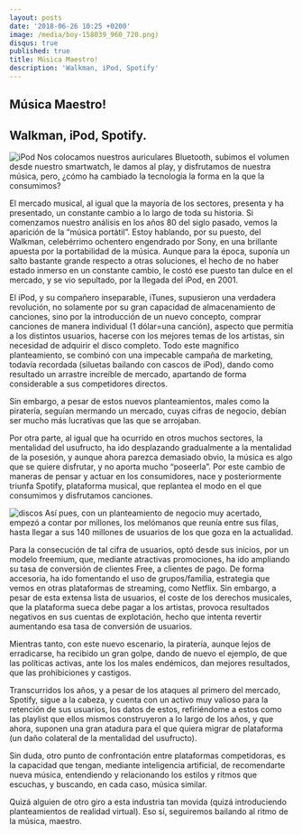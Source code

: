 ```yaml
---
layout: posts
date: '2018-06-26 10:25 +0200'
image: /media/boy-158039_960_720.png)
disqus: true
published: true
title: Música Maestro!
description: 'Walkman, iPod, Spotify'
---
```

## Música Maestro!

## Walkman, iPod, Spotify.

![iPod]({{site.baseurl}}/media/boy-158039_960_720.png)
Nos colocamos nuestros auriculares Bluetooth, subimos el volumen desde nuestro smartwatch, le damos al play, y disfrutamos de nuestra música, pero, ¿cómo ha cambiado la tecnología la forma en la que la consumimos?

El mercado musical, al igual que la mayoría de los sectores, presenta y ha presentado, un constante cambio a lo largo de toda su historia. Si comenzamos nuestro análisis en los años 80 del siglo pasado, vemos la aparición de la “música portátil”. Estoy hablando, por su puesto, del Walkman, celebérrimo ochentero engendrado por Sony, en una brillante apuesta por la portabilidad de la música.
Aunque para la época, suponía un salto bastante grande respecto a otras soluciones, el hecho de no haber estado inmerso en un constante cambio, le costó ese puesto tan dulce en el mercado, y se vio sepultado, por la llegada del iPod, en 2001.

El iPod, y su compañero inseparable, iTunes, supusieron una verdadera revolución, no solamente por su gran capacidad de almacenamiento de canciones, sino por la introducción de un nuevo concepto, comprar canciones de manera individual (1 dólar=una canción), aspecto que permitía a los distintos usuarios, hacerse con los mejores temas de los artistas, sin necesidad de adquirir el disco completo.
Todo este magnífico planteamiento, se combinó con una impecable campaña de marketing, todavía recordada (siluetas bailando con cascos de iPod), dando como resultado un arrastre increíble de mercado, apartando de forma considerable a sus competidores directos.

Sin embargo, a pesar de estos nuevos planteamientos, males como la piratería, seguían mermando un mercado, cuyas cifras de negocio, debían ser mucho más lucrativas que las que se arrojaban. 

Por otra parte, al igual que ha ocurrido en otros muchos sectores, la mentalidad del usufructo, ha ido desplazando gradualmente a la mentalidad de la posesión, y aunque ahora parezca demasiado obvio, la música es algo que se quiere disfrutar, y no aporta mucho “poseerla”. Por este cambio de maneras de pensar y actuar en los consumidores, nace y posteriormente triunfa Spotify, plataforma musical, que replantea el modo en el que consumimos y disfrutamos canciones. 

![discos]({{site.baseurl}}/media/vinyl-records-945396_960_720.jpg)
Así pues, con un planteamiento de negocio muy acertado, empezó a contar por millones, los melómanos que reunía entre sus filas, hasta llegar a sus 140 millones de usuarios de los que goza en la actualidad.

Para la consecución de tal cifra de usuarios, optó desde sus inicios, por un modelo freemium, que, mediante atractivas promociones, ha ido ampliando su tasa de conversión de clientes Free, a clientes de pago. De forma accesoria, ha ido fomentando el uso de grupos/familia, estrategia que vemos en otras plataformas de streaming, como Netflix. 
Sin embargo, a pesar de esta extensa lista de usuarios, el coste de los derechos musicales, que la plataforma sueca debe pagar a los artistas, provoca resultados negativos en sus cuentas de explotación, hecho que intenta revertir aumentando esa tasa de conversión de usuarios.

Mientras tanto, con este nuevo escenario, la piratería, aunque lejos de erradicarse, ha recibido un gran golpe, dando de nuevo el ejemplo, de que las políticas activas, ante los los males endémicos, dan mejores resultados, que las prohibiciones y castigos.

Transcurridos los años, y a pesar de los ataques al primero del mercado, Spotify, sigue a la cabeza, y cuenta con un activo muy valioso para la retención de sus usuarios, los datos de estos, refiriéndome a estos como las playlist que ellos mismos construyeron a lo largo de los años, y que ahora, suponen una gran atadura para el que quiera migrar de plataforma (un daño colateral de la mentalidad del usufructo).

 Sin duda, otro punto de confrontación entre plataformas competidoras, es la capacidad que tengan, mediante inteligencia artificial, de recomendarte nueva música, entendiendo y relacionando los estilos y ritmos que escuchas, y buscando, en cada caso, música similar.

Quizá alguien de otro giro a esta industria tan movida (quizá introduciendo planteamientos de realidad virtual). Eso sí, seguiremos bailando al ritmo de la música, maestro.
